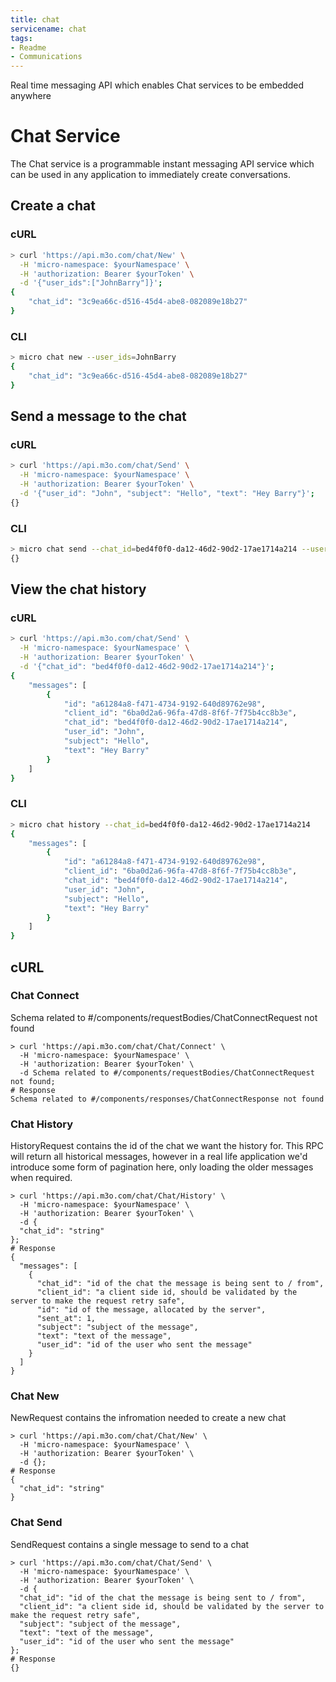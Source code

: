 ```yaml
---
title: chat
servicename: chat
tags: 
- Readme
- Communications
---
```

Real time messaging API which enables Chat services to be embedded anywhere

# Chat Service

The Chat service is a programmable instant messaging API service which can be used in any application to immediately create conversations. 

## Create a chat

### cURL

```bash
> curl 'https://api.m3o.com/chat/New' \
  -H 'micro-namespace: $yourNamespace' \
  -H 'authorization: Bearer $yourToken' \
  -d '{"user_ids":["JohnBarry"]}';
{
	"chat_id": "3c9ea66c-d516-45d4-abe8-082089e18b27"
}
```

### CLI

```bash
> micro chat new --user_ids=JohnBarry
{
	"chat_id": "3c9ea66c-d516-45d4-abe8-082089e18b27"
}
```

## Send a message to the chat

### cURL

```bash
> curl 'https://api.m3o.com/chat/Send' \
  -H 'micro-namespace: $yourNamespace' \
  -H 'authorization: Bearer $yourToken' \
  -d '{"user_id": "John", "subject": "Hello", "text": "Hey Barry"}';
{}
```

### CLI

```bash
> micro chat send --chat_id=bed4f0f0-da12-46d2-90d2-17ae1714a214 --user_id=John --subject=Hello --text='Hey Barry'
{}
```

## View the chat history

### cURL

```bash
> curl 'https://api.m3o.com/chat/Send' \
  -H 'micro-namespace: $yourNamespace' \
  -H 'authorization: Bearer $yourToken' \
  -d '{"chat_id": "bed4f0f0-da12-46d2-90d2-17ae1714a214"}';
{
	"messages": [
		{
			"id": "a61284a8-f471-4734-9192-640d89762e98",
			"client_id": "6ba0d2a6-96fa-47d8-8f6f-7f75b4cc8b3e",
			"chat_id": "bed4f0f0-da12-46d2-90d2-17ae1714a214",
			"user_id": "John",
			"subject": "Hello",
			"text": "Hey Barry"
		}
	]
}
```

### CLI
```bash
> micro chat history --chat_id=bed4f0f0-da12-46d2-90d2-17ae1714a214
{
	"messages": [
		{
			"id": "a61284a8-f471-4734-9192-640d89762e98",
			"client_id": "6ba0d2a6-96fa-47d8-8f6f-7f75b4cc8b3e",
			"chat_id": "bed4f0f0-da12-46d2-90d2-17ae1714a214",
			"user_id": "John",
			"subject": "Hello",
			"text": "Hey Barry"
		}
	]
}
```

## cURL


### Chat Connect
<!-- We use the request body description here as endpoint descriptions are not
being lifted correctly from the proto by the openapi spec generator -->
Schema related to #/components/requestBodies/ChatConnectRequest not found
```shell
> curl 'https://api.m3o.com/chat/Chat/Connect' \
  -H 'micro-namespace: $yourNamespace' \
  -H 'authorization: Bearer $yourToken' \
  -d Schema related to #/components/requestBodies/ChatConnectRequest not found;
# Response
Schema related to #/components/responses/ChatConnectResponse not found
```


### Chat History
<!-- We use the request body description here as endpoint descriptions are not
being lifted correctly from the proto by the openapi spec generator -->
HistoryRequest contains the id of the chat we want the history for. This RPC will return all 
 historical messages, however in a real life application we'd introduce some form of pagination
 here, only loading the older messages when required.
```shell
> curl 'https://api.m3o.com/chat/Chat/History' \
  -H 'micro-namespace: $yourNamespace' \
  -H 'authorization: Bearer $yourToken' \
  -d {
  "chat_id": "string"
};
# Response
{
  "messages": [
    {
      "chat_id": "id of the chat the message is being sent to / from",
      "client_id": "a client side id, should be validated by the server to make the request retry safe",
      "id": "id of the message, allocated by the server",
      "sent_at": 1,
      "subject": "subject of the message",
      "text": "text of the message",
      "user_id": "id of the user who sent the message"
    }
  ]
}
```


### Chat New
<!-- We use the request body description here as endpoint descriptions are not
being lifted correctly from the proto by the openapi spec generator -->
NewRequest contains the infromation needed to create a new chat
```shell
> curl 'https://api.m3o.com/chat/Chat/New' \
  -H 'micro-namespace: $yourNamespace' \
  -H 'authorization: Bearer $yourToken' \
  -d {};
# Response
{
  "chat_id": "string"
}
```


### Chat Send
<!-- We use the request body description here as endpoint descriptions are not
being lifted correctly from the proto by the openapi spec generator -->
SendRequest contains a single message to send to a chat
```shell
> curl 'https://api.m3o.com/chat/Chat/Send' \
  -H 'micro-namespace: $yourNamespace' \
  -H 'authorization: Bearer $yourToken' \
  -d {
  "chat_id": "id of the chat the message is being sent to / from",
  "client_id": "a client side id, should be validated by the server to make the request retry safe",
  "subject": "subject of the message",
  "text": "text of the message",
  "user_id": "id of the user who sent the message"
};
# Response
{}
```


